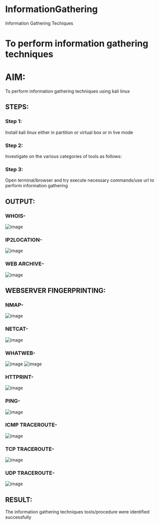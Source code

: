 # InformationGathering
Information Gathering Techiques

# To perform information gathering techniques

# AIM:

To perform information gathering techniques using kali linux 

## STEPS:

### Step 1:

Install kali linux either in partition or virtual box or in live mode

### Step 2:

Investigate on the various categories of tools as follows:

### Step 3:
Open terminal/browser and try execute necessary commands/use url to perform information gathering


## OUTPUT:

### WHOIS-
![image](https://github.com/user-attachments/assets/dc19753f-af3a-4ce5-b726-f67bb586dc9c)


### IP2LOCATION-
![image](https://github.com/user-attachments/assets/a9d64ec2-0508-4c96-a049-788a0d008db6)


### WEB ARCHIVE-
![image](https://github.com/user-attachments/assets/5ff217c9-39e6-44e2-8a24-d5ba7cd76a29)


## WEBSERVER FINGERPRINTING:

### NMAP-
![image](https://github.com/user-attachments/assets/c10aed66-7447-4f29-a00c-8dab7e8e5e46)


### NETCAT-
![image](https://github.com/user-attachments/assets/65d4c5fe-2dde-4b08-a909-97df8bbc235b)


### WHATWEB-
![image](https://github.com/user-attachments/assets/efde9b3d-a3be-4ae0-9198-22cb6e80dd65)
![image](https://github.com/user-attachments/assets/2a7135be-5d57-443d-b2fe-e73eb5690331)


### HTTPRINT-

![image](https://github.com/user-attachments/assets/2f7d0e99-651c-4ef9-8482-e5fe08e4e758)



### PING-
![image](https://github.com/user-attachments/assets/a161a97e-9d8b-4283-b1b8-f1763f2882e1)


### ICMP TRACEROUTE-
![image](https://github.com/user-attachments/assets/bddc568b-91bf-470e-b841-fa4328473c36)


### TCP TRACEROUTE-
![image](https://github.com/user-attachments/assets/909e7abc-af64-44d5-8b34-f60b9c1158ae)


### UDP TRACEROUTE-
![image](https://github.com/user-attachments/assets/b0839827-70eb-4cf7-9e79-64a94d6200aa)


## RESULT:
The information gathering techniques tools/procedure were  identified successfully

